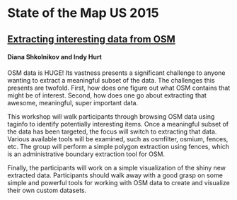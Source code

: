 # State of the Map US 2015

## [Extracting interesting data from OSM](mapzen/presentations/06-2015-SOTMUS/ExtractingInterestingThingsWorkshop-Indy-Diana.pdf)
#### Diana Shkolnikov and Indy Hurt

OSM data is HUGE! Its vastness presents a significant challenge to anyone wanting to extract a meaningful subset of the data. The challenges this presents are twofold. First, how does one figure out what OSM contains that might be of interest. Second, how does one go about extracting that awesome, meaningful, super important data.

This workshop will walk participants through browsing OSM data using taginfo to identify potentially interesting items. Once a meaningful subset of the data has been targeted, the focus will switch to extracting that data. Various available tools will be examined, such as osmfilter, osmium, fences, etc. The group will perform a simple polygon extraction using fences, which is an administrative boundary extraction tool for OSM.

Finally, the participants will work on a simple visualization of the shiny new extracted data. Participants should walk away with a good grasp on some simple and powerful tools for working with OSM data to create and visualize their own custom datasets.
